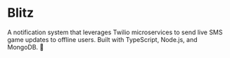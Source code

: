 # Blitz
A notification system that leverages Twilio microservices to send live SMS game updates to offline users. Built with TypeScript, Node.js, and MongoDB. 🏈

